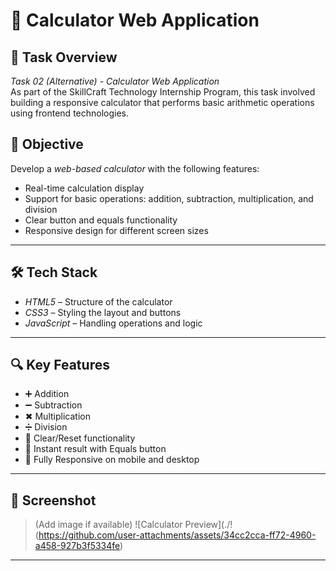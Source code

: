 # 🧮 Calculator Web Application

## 📌 Task Overview

*Task 02 (Alternative) - Calculator Web Application*  
As part of the SkillCraft Technology Internship Program, this task involved building a responsive calculator that performs basic arithmetic operations using frontend technologies.

## 🎯 Objective

Develop a *web-based calculator* with the following features:

- Real-time calculation display  
- Support for basic operations: addition, subtraction, multiplication, and division  
- Clear button and equals functionality  
- Responsive design for different screen sizes

---

## 🛠 Tech Stack

- *HTML5* – Structure of the calculator  
- *CSS3* – Styling the layout and buttons  
- *JavaScript* – Handling operations and logic

---

## 🔍 Key Features

- ➕ Addition  
- ➖ Subtraction  
- ✖ Multiplication  
- ➗ Division  
- 🧼 Clear/Reset functionality  
- 🟰 Instant result with Equals button  
- 📱 Fully Responsive on mobile and desktop

---

## 📸 Screenshot

> (Add image if available)
> ![Calculator Preview](./!(https://github.com/user-attachments/assets/34cc2cca-ff72-4960-a458-927b3f5334fe)


---
